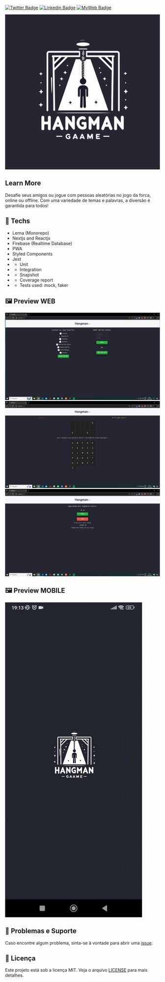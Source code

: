 [![Twitter Badge](https://img.shields.io/badge/-@t__h__e__u-1ca0f1?style=flat-square&labelColor=1ca0f1&logo=twitter&logoColor=white&link=https://twitter.com/t_h_e_u)](https://twitter.com/t_h_e_u)
[![Linkedin Badge](https://img.shields.io/badge/-matheusgbatista-blue?style=flat-square&logo=Linkedin&logoColor=white&link=https://www.linkedin.com/in/matheusgbatista-3392bb153/)](https://www.linkedin.com/in/matheusgbatista/)
[![MyWeb Badge](https://img.shields.io/badge/-t--heu.github.io-333?style=flat-square&link=https://t-heu.github.io/)](https://t-heu.github.io)

![alt text](docs/icon.png "Title")

## Learn More

Desafie seus amigos ou jogue com pessoas aleatórias no jogo da forca, online ou offline. Com uma variedade de temas e palavras, a diversão é garantida para todos!

## 🚀 Techs
- Lerna (Monorepo)
- Nextjs and Reactjs
- Firebase (Realtime Database)
- PWA
- Styled Components
- Jest
- - Unit
- - Integration
- - Snapshot
- - Coverage report
- - Tests used: mock, faker

## 🖼️ Preview WEB
![alt text](docs/preview.png "Title")
![alt text](docs/preview2.png "Title")
![alt text](docs/preview3.png "Title")

## 🖼️ Preview MOBILE
![alt text](docs/video.gif "Title")

## 🐛 Problemas e Suporte

Caso encontre algum problema, sinta-se à vontade para abrir uma [issue](https://github.com/t-heu/hangman/issues).

## 📄 Licença

Este projeto está sob a licença MIT. Veja o arquivo [LICENSE](LICENSE) para mais detalhes.
